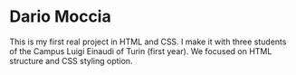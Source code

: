 # Dario Moccia

This is my first real project in HTML and CSS. I make it with three students of the Campus Luigi Einaudi of Turin (first year). We focused on HTML structure and CSS styling option.